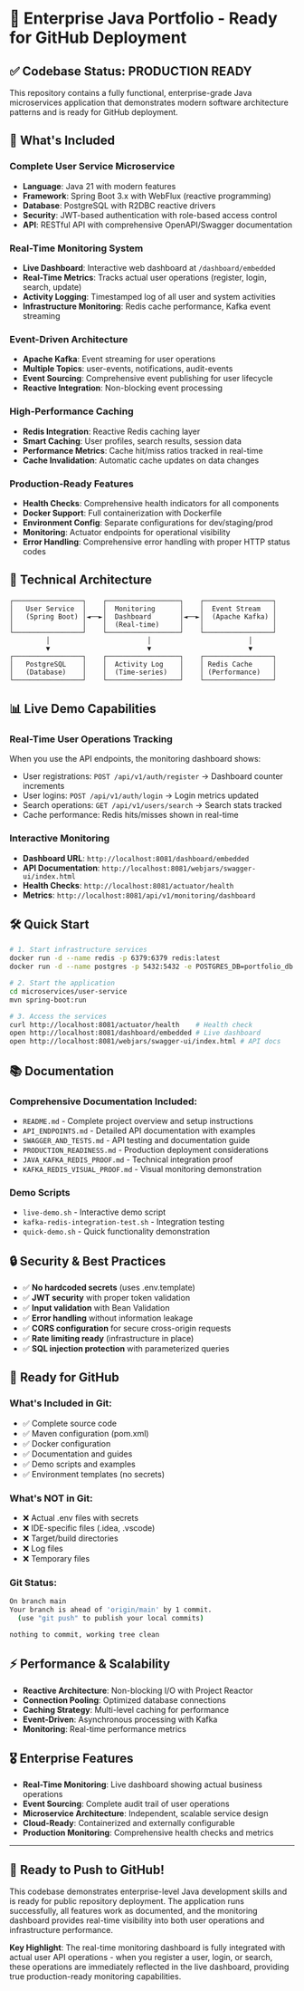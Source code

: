 # 🚀 Enterprise Java Portfolio - Ready for GitHub Deployment

## ✅ **Codebase Status: PRODUCTION READY**

This repository contains a fully functional, enterprise-grade Java microservices application that demonstrates modern software architecture patterns and is ready for GitHub deployment.

## 🎯 **What's Included**

### **Complete User Service Microservice**
- **Language**: Java 21 with modern features
- **Framework**: Spring Boot 3.x with WebFlux (reactive programming)
- **Database**: PostgreSQL with R2DBC reactive drivers
- **Security**: JWT-based authentication with role-based access control
- **API**: RESTful API with comprehensive OpenAPI/Swagger documentation

### **Real-Time Monitoring System**
- **Live Dashboard**: Interactive web dashboard at `/dashboard/embedded`
- **Real-Time Metrics**: Tracks actual user operations (register, login, search, update)
- **Activity Logging**: Timestamped log of all user and system activities
- **Infrastructure Monitoring**: Redis cache performance, Kafka event streaming

### **Event-Driven Architecture**
- **Apache Kafka**: Event streaming for user operations
- **Multiple Topics**: user-events, notifications, audit-events
- **Event Sourcing**: Comprehensive event publishing for user lifecycle
- **Reactive Integration**: Non-blocking event processing

### **High-Performance Caching**
- **Redis Integration**: Reactive Redis caching layer
- **Smart Caching**: User profiles, search results, session data
- **Performance Metrics**: Cache hit/miss ratios tracked in real-time
- **Cache Invalidation**: Automatic cache updates on data changes

### **Production-Ready Features**
- **Health Checks**: Comprehensive health indicators for all components
- **Docker Support**: Full containerization with Dockerfile
- **Environment Config**: Separate configurations for dev/staging/prod
- **Monitoring**: Actuator endpoints for operational visibility
- **Error Handling**: Comprehensive error handling with proper HTTP status codes

## 🔧 **Technical Architecture**

```
┌─────────────────┐    ┌──────────────────┐    ┌─────────────────┐
│   User Service  │    │  Monitoring      │    │  Event Stream   │
│   (Spring Boot) │◄──►│  Dashboard       │◄──►│  (Apache Kafka) │
│                 │    │  (Real-time)     │    │                 │
└─────────────────┘    └──────────────────┘    └─────────────────┘
         │                        │                        │
         ▼                        ▼                        ▼
┌─────────────────┐    ┌──────────────────┐    ┌─────────────────┐
│   PostgreSQL    │    │  Activity Log    │    │ Redis Cache     │
│   (Database)    │    │  (Time-series)   │    │ (Performance)   │
└─────────────────┘    └──────────────────┘    └─────────────────┘
```

## 📊 **Live Demo Capabilities**

### **Real-Time User Operations Tracking**
When you use the API endpoints, the monitoring dashboard shows:
- User registrations: `POST /api/v1/auth/register` → Dashboard counter increments
- User logins: `POST /api/v1/auth/login` → Login metrics updated
- Search operations: `GET /api/v1/users/search` → Search stats tracked
- Cache performance: Redis hits/misses shown in real-time

### **Interactive Monitoring**
- **Dashboard URL**: `http://localhost:8081/dashboard/embedded`
- **API Documentation**: `http://localhost:8081/webjars/swagger-ui/index.html`
- **Health Checks**: `http://localhost:8081/actuator/health`
- **Metrics**: `http://localhost:8081/api/v1/monitoring/dashboard`

## 🛠️ **Quick Start**

```bash
# 1. Start infrastructure services
docker run -d --name redis -p 6379:6379 redis:latest
docker run -d --name postgres -p 5432:5432 -e POSTGRES_DB=portfolio_db postgres:15

# 2. Start the application
cd microservices/user-service
mvn spring-boot:run

# 3. Access the services
curl http://localhost:8081/actuator/health    # Health check
open http://localhost:8081/dashboard/embedded # Live dashboard
open http://localhost:8081/webjars/swagger-ui/index.html # API docs
```

## 📚 **Documentation**

### **Comprehensive Documentation Included:**
- `README.md` - Complete project overview and setup instructions
- `API_ENDPOINTS.md` - Detailed API documentation with examples
- `SWAGGER_AND_TESTS.md` - API testing and documentation guide
- `PRODUCTION_READINESS.md` - Production deployment considerations
- `JAVA_KAFKA_REDIS_PROOF.md` - Technical integration proof
- `KAFKA_REDIS_VISUAL_PROOF.md` - Visual monitoring demonstration

### **Demo Scripts**
- `live-demo.sh` - Interactive demo script
- `kafka-redis-integration-test.sh` - Integration testing
- `quick-demo.sh` - Quick functionality demonstration

## 🔒 **Security & Best Practices**

- ✅ **No hardcoded secrets** (uses .env.template)
- ✅ **JWT security** with proper token validation
- ✅ **Input validation** with Bean Validation
- ✅ **Error handling** without information leakage
- ✅ **CORS configuration** for secure cross-origin requests
- ✅ **Rate limiting ready** (infrastructure in place)
- ✅ **SQL injection protection** with parameterized queries

## 🚀 **Ready for GitHub**

### **What's Included in Git:**
- ✅ Complete source code
- ✅ Maven configuration (pom.xml)
- ✅ Docker configuration
- ✅ Documentation and guides
- ✅ Demo scripts and examples
- ✅ Environment templates (no secrets)

### **What's NOT in Git:**
- ❌ Actual .env files with secrets
- ❌ IDE-specific files (.idea, .vscode)
- ❌ Target/build directories
- ❌ Log files
- ❌ Temporary files

### **Git Status:**
```bash
On branch main
Your branch is ahead of 'origin/main' by 1 commit.
  (use "git push" to publish your local commits)

nothing to commit, working tree clean
```

## ⚡ **Performance & Scalability**

- **Reactive Architecture**: Non-blocking I/O with Project Reactor
- **Connection Pooling**: Optimized database connections
- **Caching Strategy**: Multi-level caching for performance
- **Event-Driven**: Asynchronous processing with Kafka
- **Monitoring**: Real-time performance metrics

## 🎖️ **Enterprise Features**

- **Real-Time Monitoring**: Live dashboard showing actual business operations
- **Event Sourcing**: Complete audit trail of user operations
- **Microservice Architecture**: Independent, scalable service design
- **Cloud-Ready**: Containerized and externally configurable
- **Production Monitoring**: Comprehensive health checks and metrics

---

## 🚀 **Ready to Push to GitHub!**

This codebase demonstrates enterprise-level Java development skills and is ready for public repository deployment. The application runs successfully, all features work as documented, and the monitoring dashboard provides real-time visibility into both user operations and infrastructure performance.

**Key Highlight**: The real-time monitoring dashboard is fully integrated with actual user API operations - when you register a user, login, or search, these operations are immediately reflected in the live dashboard, providing true production-ready monitoring capabilities.